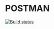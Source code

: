 # POSTMAN
[![Build status](https://ci.appveyor.com/api/projects/status/5qhl08y9ere6e8im?svg=true)](https://ci.appveyor.com/project/Romdik83/postman)
